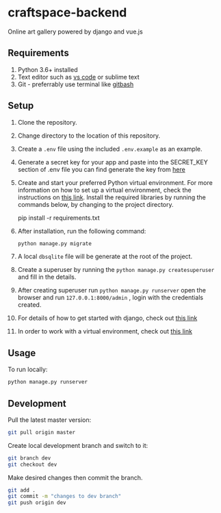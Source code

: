 # craftspace-backend

Online art gallery powered by django and vue.js

## Requirements

1. Python 3.6+ installed
2. Text editor such as [vs code](https://code.visualstudio.com/) or sublime text
3. Git - preferrably use terminal like [gitbash](https://gitforwindows.org/)

## Setup

1. Clone the repository.
2. Change directory to the location of this repository.
3. Create a `.env` file using the included `.env.example` as an example.
4. Generate a secret key for your app and paste into the SECRET_KEY section of .env file
you can find generate the key from [here](https://djecrety.ir/)
5. Create and start your preferred Python virtual environment. For
more information on how to set up a virtual environment, check the instructions on [this link](https://tutorial.djangogirls.org/en/django_installation/). Install the required libraries by running the commands below, by changing to
the project directory.

    pip install -r requirements.txt

6. After installation, run the following command:

    ``` python
    python manage.py migrate
    ```

7. A local ```dbsqlite``` file will be generate at the root of the project.
8. Create a superuser by running the ``python manage.py createsuperuser`` and fill in the details.
9. After creating superuser run ``python manage.py runserver`` open the browser and run  ``127.0.0.1:8000/admin`` , login with the credentials created.
10. For details of how to get started with django, check out [this link](https://www.djangoproject.com/start/)
11. In order to work with a virtual environment, check out [this link](https://tutorial.djangogirls.org/en/installation/#pythonanywhere)

## Usage

To run locally:

```bash
python manage.py runserver
```

## Development

Pull the latest master version:

```bash
git pull origin master
```

Create local development branch and switch to it:

```bash
git branch dev
git checkout dev
```

Make desired changes then commit the branch.

```bash
git add .
git commit -m "changes to dev branch"
git push origin dev
```

